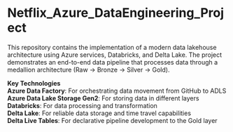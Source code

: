# Netflix_Azure_DataEngineering_Project

This repository contains the implementation of a modern data lakehouse architecture using Azure services, Databricks, and Delta Lake. The project demonstrates an end-to-end data pipeline that processes data through a medallion architecture (Raw → Bronze → Silver → Gold).

**Key Technologies**<br/>
**Azure Data Factory**: For orchestrating data movement from GitHub to ADLS<br/>
**Azure Data Lake Storage Gen2**: For storing data in different layers<br/>
**Databricks**: For data processing and transformation<br/>
**Delta Lake**: For reliable data storage and time travel capabilities<br/>
**Delta Live Tables**: For declarative pipeline development to the Gold layer<br/>
